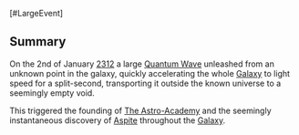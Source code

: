 [#LargeEvent]

## Summary

On the 2nd of January [2312](../Notable%20Years/2312.md) a large [Quantum Wave](../Physics/Quantum%20Wave.md) unleashed from an unknown point in the galaxy, quickly accelerating the whole [Galaxy](../Galaxy/Galaxy.md) to light speed for a split-second, transporting it outside the known universe to a seemingly empty void.

This triggered the founding of [The Astro-Academy](../Institutions/The%20Astro-Academy.md) and the seemingly instantaneous discovery of [Aspite](../Materials/Aspite.md) throughout the [Galaxy](../Galaxy/Galaxy.md).